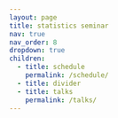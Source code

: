 ```yaml
---
layout: page
title: statistics seminar
nav: true
nav_order: 8
dropdown: true
children:
  - title: schedule
    permalink: /schedule/
  - title: divider
  - title: talks
    permalink: /talks/
---
```

